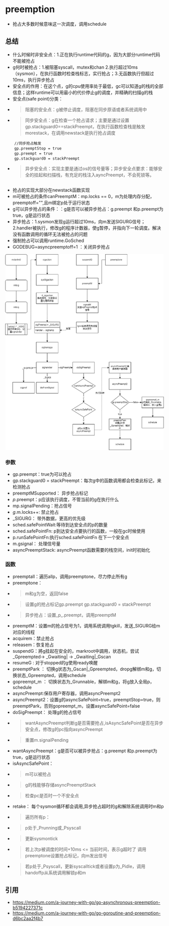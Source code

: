 # preemption
- 抢占大多数时候意味这一次调度，调用schedule
## 总结
- 什么时候时非安全点：1.正在执行runtime代码的g，因为大部分runtime代码不能被抢占
- g何时被抢占：1.被阻塞syscall，mutex和chan 2.执行超过10ms（sysmon），在执行函数时检查栈标志，实行抢占；3.无函数执行但超过10ms，执行异步抢占
- 安全点的作用：在这个点，g的cpu使用率处于最低，gc可以知道g的栈的全部信息；这样runtime可以用最小的代价停止g的调度，并精确的扫描g的栈
- 安全点(safe point)分类：
- > 阻塞的安全点：g被停止调度，阻塞在同步原语或者系统调用中
- > 同步安全点：g在检查一个抢占请求；主要是通过设置gp.stackguard0==stackPreempt，在执行函数检查栈是触发morestack，在调用newstack是执行抢占调度
```
    //同步抢占触发
    gp.preemptStop = true
    gp.preempt = true
    gp.stackguard0 = stackPreempt
```
- > 异步安全点：实现主要是通过os的信号量等；异步安全点要求：能够安全的挂起和扫描栈，有充足的栈注入ayncPreempt，不会死锁等。
```
```
- 抢占的实现大部分在newstack函数实现
- m可被抢占的条件canPreemptM：mp.locks == 0，m为处理内存分配，preemptoff="",且m绑定p处于运行状态
- g可以异步抢占的条件：：g是否可以被异步抢占：g.preempt 和p.preempt为true，g是运行状态
- 异步抢占：1.sysmon发现g运行超过10ms，向m发送SIGURG信号；2.handler被执行，修改g的程序计数器，使g暂停，并指向下一轮调度。解决没有函数调用的循环无法被抢占的问题
- 强制抢占可以调用runtime.GoSched
- GODEBUG=asyncpreemptoff=1 ：关闭异步抢占

![signal](./golang-signal&prempt.drawio.png)

### 参数
- gp.preempt：true为可以抢占
- gp.stackguard0 = stackPreempt：每次g中的函数调用都会检查此标记，来检测抢占
- preemptMSupported： 异步抢占标记
- _p_.preempt：p应该执行调度，不管当前的g在执行什么
- mp.signalPending：抢占信号
- _g_.m.locks++: 禁止抢占
- _SIGURG： 带外数据，更高的优先级
- sched.safePointWait:等待到达安全点的p的数量
- sched.safePointFn: p到达安全点要执行的函数，一般在gc时候使用
- p.runSafePointFn:执行sched.safePointFn 在下一个安全点
- m.gsignal： 处理信号量
- asyncPreemptStack: asyncPreempt函数需要的栈空间，init时初始化
### 函数
- preemptall：遍历allp，调用preemptone，尽力停止所有g
- preemptone：
- > m和g为空，返回false
- > 设置g的抢占标记gp.preempt gp.stackguard0 = stackPreempt
- > 异步抢占：设置_p_.preempt，调用preemptM
- preemptM：设置m的抢占信号为1，调用系统调用tgkill，发送_SIGURG给m对应的线程
- acquirem：禁止抢占
- releasem：恢复抢占
- suspendG：將g挂起在安全的，markroot中調用，状态机，尝试_Gpreempted-> _Gwaiting| -> _Gwaiting|_Gscan
- resumeG : 对于stopped的g使用ready唤醒
- preemptPark ： 切换g状态为_Gscan|_Gpreempted，dropg解绑m和g，切换状态_Gpreempted，调用schedule
- gopreempt_m ： 切换状态为_Grunnable，解绑m和g，将g放入全局p，schedule
- asyncPreempt:保存用户寄存器，调用asyncPreempt2
- asyncPreempt2：设置g的asyncSafePoint=true，preemptStop=true，则preemptPark，否则gopreempt_m，设置asyncSafePoint=false
- doSigPreempt： 处理g的抢占信号
- > wantAsyncPreempt判断g是否需要抢占,isAsyncSafePoint是否在异步安全点，修改g的pc指向asyncPreempt
- > 重置m.signalPending
- wantAsyncPreempt：g是否可以被异步抢占：g.preempt 和p.preempt为true，g是运行状态
- isAsyncSafePoint：
- > m可以被抢占
- > g的栈能够存储asyncPreemptStack
- > 检查pc是否时一个不安全点
- retake： 每个sysmon循环都会调用,异步抢占超时的g和解除系统调用时m和p
- > 遍历所有p：
- > p处于_Prunning或_Psyscall
- > 更新sysmontick
- > 若上次p被调度的时间+10ms <= 当前时间，表示g超时了 调用preemptone设置抢占标记，向m发出信号
- > 若p处于_Psyscall，更新syscalltick或者设置p为_Pidle，调用handoffp从系统调用解锁p和m
## 引用
- https://medium.com/a-journey-with-go/go-asynchronous-preemption-b5194227371c
- https://medium.com/a-journey-with-go/go-goroutine-and-preemption-d6bc2aa2f4b7
